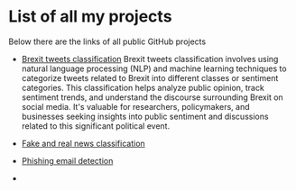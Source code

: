 # List of all my projects
Below there are the links of all public GitHub projects

- [Brexit tweets classification](https://github.com/cozzolinoac11/brexit-tweets)
  Brexit tweets classification involves using natural language processing (NLP) and machine learning techniques to categorize tweets related to Brexit into different classes or sentiment categories. This classification helps analyze public opinion, track sentiment trends, and understand the discourse surrounding Brexit on social media. It's valuable for researchers, policymakers, and businesses seeking insights into public sentiment and discussions related to this significant political event.
  
- [Fake and real news classification](https://github.com/cozzolinoac11/news-classification)
- [Phishing email detection](https://github.com/cozzolinoac11/phishing-email-detection)
- 
